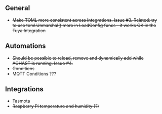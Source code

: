 ## General
 * ~~Make TOML more consistent across Integrations. Issue #3. Related: try to use 
toml.Unmarshal() more in LoadConfig funcs - it works OK in the Tuya Integration~~

## Automations
 * ~~Should be possible to reload, remove and dynamically add while AGHAST is running. Issue #4.~~
 * ~~Conditions~~
 * MQTT Conditions ???

## Integrations
 * Tasmota
 * ~~Raspberry Pi temperature and humidity (?)~~
  

